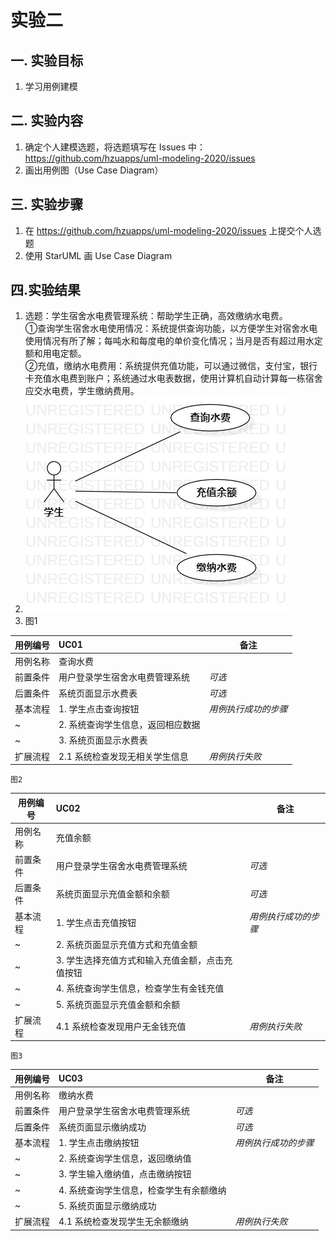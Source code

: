 # 实验二

## 一. 实验目标
1. 学习用例建模

## 二. 实验内容
1. 确定个人建模选题，将选题填写在 Issues 中：
https://github.com/hzuapps/uml-modeling-2020/issues
2. 画出用例图（Use Case Diagram）

## 三. 实验步骤
1. 在 https://github.com/hzuapps/uml-modeling-2020/issues 上提交个人选题
2. 使用 StarUML 画 Use Case Diagram

## 四.实验结果
1. 选题：学生宿舍水电费管理系统：帮助学生正确，高效缴纳水电费。  
	①查询学生宿舍水电使用情况：系统提供查询功能，以方便学生对宿舍水电使用情况有所了解；每吨水和每度电的单价变化情况；当月是否有超过用水定额和用电定额。  
	②充值，缴纳水电费用：系统提供充值功能，可以通过微信，支付宝，银行卡充值水电费到账户；系统通过水电表数据，使用计算机自动计算每一栋宿舍应交水电费，学生缴纳费用。  
2.  ![实验2用例图](./lab2.jpg)  
3.  图1

用例编号  | UC01 | 备注  
-|:-|-  
用例名称  | 查询水费  |   
前置条件  |  用户登录学生宿舍水电费管理系统    | *可选*   
后置条件  |    系统页面显示水费表   | *可选*   
基本流程  | 1. 学生点击查询按钮  |*用例执行成功的步骤*    
~| 2. 系统查询学生信息，返回相应数据  |
~| 3. 系统页面显示水费表  |   
扩展流程  | 2.1 系统检查发现无相关学生信息   |*用例执行失败* 

	图2
用例编号  | UC02 | 备注  
-|:-|-  
用例名称  | 充值余额  |   
前置条件  |  用户登录学生宿舍水电费管理系统    | *可选*   
后置条件  |    系统页面显示充值金额和余额   | *可选*   
基本流程  | 1. 学生点击充值按钮  |*用例执行成功的步骤*    
~| 2. 系统页面显示充值方式和充值金额  |
~| 3. 学生选择充值方式和输入充值金额，点击充值按钮  | 
~| 4. 系统查询学生信息，检查学生有金钱充值	|  
~| 5. 系统页面显示充值金额和余额  |
扩展流程  | 4.1 系统检查发现用户无金钱充值   |*用例执行失败*

	图3
用例编号  | UC03 | 备注  
-|:-|-  
用例名称  | 缴纳水费  |   
前置条件  |  用户登录学生宿舍水电费管理系统    | *可选*   
后置条件  |    系统页面显示缴纳成功   | *可选*   
基本流程  | 1. 学生点击缴纳按钮  |*用例执行成功的步骤*    
~| 2. 系统查询学生信息，返回缴纳值  |
~| 3. 学生输入缴纳值，点击缴纳按钮  |
~| 4. 系统查询学生信息，检查学生有余额缴纳	|  
~| 5. 系统页面显示缴纳成功  |
扩展流程  | 4.1 系统检查发现学生无余额缴纳   |*用例执行失败*





